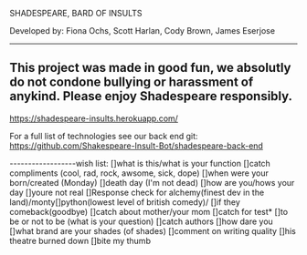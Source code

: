 SHADESPEARE, BARD OF INSULTS

Developed by: Fiona Ochs, Scott Harlan, Cody Brown, James Eserjose

--------------------------------------------------------------
This project was made in good fun, we absolutly do not condone bullying or harassment of anykind.  Please enjoy Shadespeare responsibly.
--------------------------------------------------------------

https://shadespeare-insults.herokuapp.com/

For a full list of technologies see our back end git:
https://github.com/Shakespeare-Insult-Bot/shadespeare-back-end


------------------wish list:
[]what is this/what is your function
[]catch compliments (cool, rad, rock, awsome, sick, dope)
[]when were your born/created (Monday)
[]death day (I'm not dead)
[]how are you/hows your day
[]youre not real<!-- youre not real, im right here -->
[]Response check for alchemy(finest dev in the land)/monty[]python(lowest level of british comedy)/
[]if they comeback(goodbye)
[]catch about mother/your mom
[]catch for test*
[]to be or not to be (what is your question)
[]catch authors
[]how dare you
[]what brand are your shades (of shades)
[]comment on writing quality
[]his theatre burned down
[]bite my thumb
